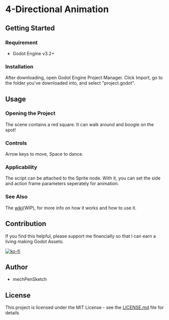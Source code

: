 # 4-Directional Animation

## Getting Started
### Requirement
* Godot Engine v3.2+

### Installation
After downloading, open Godot Engine Project Manager. Click Import, go to the folder you've downloaded into, and select "project.godot".

## Usage
### Opening the Project
The scene contains a red square. It can walk around and boogie on the spot!

### Controls
Arrow keys to move, Space to dance.

### Applicability
The script can be attached to the Sprite node. With it, you can set the side and action frame parameters seperately for animation.

### See Also
The [wiki](https://github.com/mechPenSketch/4-dir_Anim/wiki)(WIP), for more info on how it works and how to use it.

## Contribution
If you find this helpful, please support me financially so that I can earn a living making Godot Assets:

[![ko-fi](https://www.ko-fi.com/img/githubbutton_sm.svg)](https://ko-fi.com/I3I1208SA)

## Author
* mechPenSketch

## License
This project is licensed under the MIT License - see the [LICENSE.md](LICENSE.md) file for details
